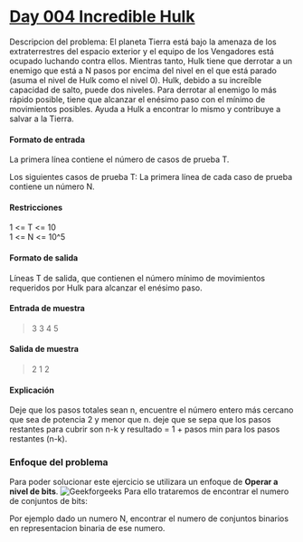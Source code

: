 
# [Day 004 Incredible Hulk](https://hack.codingblocks.com/app/practice/6/1038/problem)

Descripcion del problema:
El planeta Tierra está bajo la amenaza de los extraterrestres del espacio exterior y el equipo de los Vengadores está ocupado luchando contra ellos. Mientras tanto, Hulk tiene que derrotar a un enemigo que está a N pasos por encima del nivel en el que está parado (asuma el nivel de Hulk como el nivel 0). Hulk, debido a su increíble capacidad de salto, puede dos niveles. Para derrotar al enemigo lo más rápido posible, tiene que alcanzar el enésimo paso con el mínimo de movimientos posibles. Ayuda a Hulk a encontrar lo mismo y contribuye a salvar a la Tierra.

#### Formato de entrada 

La primera línea contiene el número de casos de prueba T. 

Los siguientes casos de prueba T: La primera línea de cada caso de prueba contiene un número N. 

#### Restricciones

1 <= T <= 10  
1 <= N <= 10^5

#### Formato de salida 

Líneas T de salida, que contienen el número mínimo de movimientos requeridos por Hulk para alcanzar el enésimo paso.

#### Entrada de muestra
> 3
>3
>4
>5
#### Salida de muestra
> 2
> 1
> 2
#### Explicación

Deje que los pasos totales sean n, encuentre el número entero más cercano que sea de potencia 2 y menor que n. deje que se sepa que los pasos restantes para cubrir son n-k y resultado = 1 + pasos min para los pasos restantes (n-k).



### Enfoque del problema
Para poder solucionar este ejercicio se utilizara un enfoque de **Operar a nivel de bits**. 
![Geekforgeeks](https://www.geeksforgeeks.org/wp-content/uploads/Operators-In-C.png)
Para ello trataremos de encontrar el numero de conjuntos de bits:

Por ejemplo dado un numero N, encontrar el numero de conjuntos binarios en representacion binaria de ese numero.
<!--stackedit_data:
eyJoaXN0b3J5IjpbLTE5ODkzNzUwNzAsMTMxOTg4NDA4OCwtMT
U3MDUzNzY1NiwtMTIwNjkwMTI5NSw3MzA5OTgxMTZdfQ==
-->